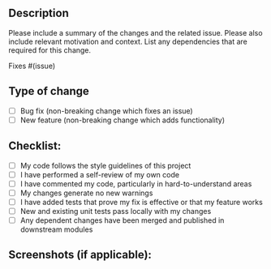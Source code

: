 ## Description

Please include a summary of the changes and the related issue. Please also include relevant motivation and context. List any dependencies that are required for this change.

Fixes #(issue)

## Type of change

- [ ] Bug fix (non-breaking change which fixes an issue)
- [ ] New feature (non-breaking change which adds functionality)

## Checklist:

- [ ] My code follows the style guidelines of this project
- [ ] I have performed a self-review of my own code
- [ ] I have commented my code, particularly in hard-to-understand areas
- [ ] My changes generate no new warnings
- [ ] I have added tests that prove my fix is effective or that my feature works
- [ ] New and existing unit tests pass locally with my changes
- [ ] Any dependent changes have been merged and published in downstream modules

## Screenshots (if applicable):